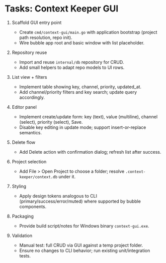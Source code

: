 # Tasks: Context Keeper GUI

1. Scaffold GUI entry point
   - Create `cmd/context-gui/main.go` with application bootstrap (project path resolution, repo init).
   - Wire bubble app root and basic window with list placeholder.

2. Repository reuse
   - Import and reuse `internal/db` repository for CRUD.
   - Add small helpers to adapt repo models to UI rows.

3. List view + filters
   - Implement table showing key, channel, priority, updated_at.
   - Add channel/priority filters and key search; update query accordingly.

4. Editor panel
   - Implement create/update form: key (text), value (multiline), channel (select), priority (select), Save.
   - Disable key editing in update mode; support insert-or-replace semantics.

5. Delete flow
   - Add Delete action with confirmation dialog; refresh list after success.

6. Project selection
   - Add File > Open Project to choose a folder; resolve `.context-keeper/context.db` under it.

7. Styling
   - Apply design tokens analogous to CLI (primary/success/error/muted) where supported by bubble components.

8. Packaging
   - Provide build script/notes for Windows binary `context-gui.exe`.

9. Validation
   - Manual test: full CRUD via GUI against a temp project folder.
   - Ensure no changes to CLI behavior; run existing unit/integration tests.
